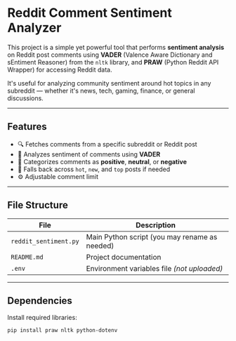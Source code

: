 #  Reddit Comment Sentiment Analyzer

This project is a simple yet powerful tool that performs **sentiment analysis** on Reddit post comments using **VADER** (Valence Aware Dictionary and sEntiment Reasoner) from the `nltk` library, and **PRAW** (Python Reddit API Wrapper) for accessing Reddit data.

It's useful for analyzing community sentiment around hot topics in any subreddit — whether it's news, tech, gaming, finance, or general discussions.

---

##  Features

- 🔍 Fetches comments from a specific subreddit or Reddit post
- 💬 Analyzes sentiment of comments using **VADER**
- 🧠 Categorizes comments as **positive**, **neutral**, or **negative**
- 🔁 Falls back across `hot`, `new`, and `top` posts if needed
- ⚙️ Adjustable comment limit

---

##  File Structure

| File                        | Description                                      |
|-----------------------------|--------------------------------------------------|
| `reddit_sentiment.py`       | Main Python script (you may rename as needed)   |
| `README.md`                 | Project documentation                           |
| `.env`                      | Environment variables file *(not uploaded)*     |

---

##  Dependencies

Install required libraries:

```bash
pip install praw nltk python-dotenv
